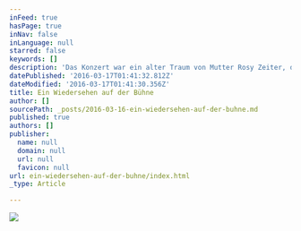 ```yaml
---
inFeed: true
hasPage: true
inNav: false
inLanguage: null
starred: false
keywords: []
description: 'Das Konzert war ein alter Traum von Mutter Rosy Zeiter, die sich nichts sehnlicher wünschte, als mit ihrer musikbegabten, mit Verlaub: musikbesessenen Familie vereint auf der Bühne zu stehen.'
datePublished: '2016-03-17T01:41:32.812Z'
dateModified: '2016-03-17T01:41:30.356Z'
title: Ein Wiedersehen auf der Bühne
author: []
sourcePath: _posts/2016-03-16-ein-wiedersehen-auf-der-buhne.md
published: true
authors: []
publisher:
  name: null
  domain: null
  url: null
  favicon: null
url: ein-wiedersehen-auf-der-buhne/index.html
_type: Article

---
```

![](https://the-grid-user-content.s3-us-west-2.amazonaws.com/8bb47bed-4b97-43cf-89e6-8ae907e6eb2e.jpg)